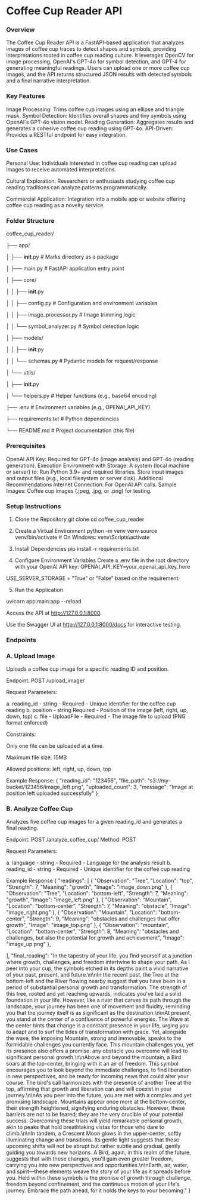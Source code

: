 # Coffee Cup Reader API

### Overview

The Coffee Cup Reader API is a FastAPI-based application that analyzes images of coffee cup traces to detect shapes and symbols, providing interpretations rooted in coffee cup reading culture. It leverages OpenCV for image processing, OpenAI's GPT-4o for symbol detection, and GPT-4 for generating meaningful readings. Users can upload one or more coffee cup images, and the API returns structured JSON results with detected symbols and a final narrative interpretation.

### Key Features

Image Processing: Trims coffee cup images using an ellipse and triangle mask.
Symbol Detection: Identifies overall shapes and tiny symbols using OpenAI's GPT-4o vision model.
Reading Generation: Aggregates results and generates a cohesive coffee cup reading using GPT-4o.
API-Driven: Provides a RESTful endpoint for easy integration.

### Use Cases

Personal Use: Individuals interested in coffee cup reading can upload images to receive automated interpretations.

Cultural Exploration: Researchers or enthusiasts studying coffee cup reading traditions can analyze patterns programmatically.

Commercial Application: Integration into a mobile app or website offering coffee cup reading as a novelty service.


### Folder Structure

coffee_cup_reader/

├── app/

│   ├── __init__.py              # Marks directory as a package

│   ├── main.py                  # FastAPI application entry point

│   ├── core/

│   │   ├── __init__.py

│   │   ├── config.py            # Configuration and environment variables

│   │   ├── image_processor.py   # Image trimming logic

│   │   └── symbol_analyzer.py   # Symbol detection logic

│   ├── models/

│   │   ├── __init__.py

│   │   └── schemas.py           # Pydantic models for request/response

│   └── utils/

│       ├── __init__.py

│       └── helpers.py           # Helper functions (e.g., base64 encoding)

├── .env                         # Environment variables (e.g., OPENAI_API_KEY)

├── requirements.txt             # Python dependencies

└── README.md                    # Project documentation (this file)



### Prerequisites


OpenAI API Key: Required for GPT-4o (image analysis) and GPT-4o (reading generation).
Execution Environment with Storage: A system (local machine or server) to:
Run Python 3.9+ and required libraries.
Store input images and output files (e.g., local filesystem or server disk).
Additional Recommendations
Internet Connection: For OpenAI API calls.
Sample Images: Coffee cup images (.jpeg, .jpg, or .png) for testing.

### Setup Instructions

1. Clone the Repository
git clone [<repository-url>](https://github.com/shubhamjangid510/coffe_cup.git)
cd coffee_cup_reader

2. Create a Virtual Environment
python -m venv venv
source venv/bin/activate  # On Windows: venv\Scripts\activate

3. Install Dependencies
pip install -r requirements.txt

4. Configure Environment Variables
Create a .env file in the root directory with your OpenAI API key:
OPENAI_API_KEY=your_openai_api_key_here

USE_SERVER_STORAGE = "True" or "False" based on the requirement. 

5. Run the Application

uvicorn app.main:app --reload

Access the API at http://127.0.0.1:8000.

Use the Swagger UI at http://127.0.0.1:8000/docs for interactive testing.


### Endpoints

### A. Upload Image

Uploads a coffee cup image for a specific reading ID and position.

Endpoint: POST /upload_image/

Request Parameters:

a. reading_id - string - Required - Unique identifier for the coffee cup reading
b. position - string Required - Position of the image (left, right, up, down, top)
c. file - UploadFile - Required - The image file to upload (PNG format enforced)

Constraints:

Only one file can be uploaded at a time.

Maximum file size: 15MB

Allowed positions: left, right, up, down, top

Example Response:
{
  "reading_id": "123456",
  "file_path": "s3://my-bucket/123456/image_left.png",
  "uploaded_count": 3,
  "message": "Image at position left uploaded successfully"
}

### B. Analyze Coffee Cup

Analyzes five coffee cup images for a given reading_id and generates a final reading.

Endpoint: POST /analyze_coffee_cup/
Method: POST

Request Parameters:

a. language - string - Required - Language for the analysis result
b. reading_id - string - Required - Unique identifier for the coffee cup reading


Example Response
{
  "readings": [
    {
      "Observation": "Tree",
      "Location": "top",
      "Strength": 7,
      "Meaning": "growth",
      "Image": "image_down.png"
    },
    {
      "Observation": "Tree",
      "Location": "bottom-left",
      "Strength": 7,
      "Meaning": "growth",
      "Image": "image_left.png"
    },
    {
      "Observation": "Mountain",
      "Location": "bottom-center",
      "Strength": 7,
      "Meaning": "obstacle",
      "Image": "image_right.png"
    },
    {
      "Observation": "Mountain",
      "Location": "bottom-center",
      "Strength": 9,
      "Meaning": "obstacles and challenges that offer growth",
      "Image": "image_top.png"
    },
    {
      "Observation": "mountain",
      "Location": "bottom-center",
      "Strength": 8,
      "Meaning": "obstacles and challenges, but also the potential for growth and achievement",
      "Image": "image_up.png"
    },
  
  ],
  "final_reading": "In the tapestry of your life, you find yourself at a junction where growth, challenges, and freedom intertwine to shape your path. As I peer into your cup, the symbols etched in its depths paint a vivid narrative of your past, present, and future.\n\nIn the recent past, the Tree at the bottom-left and the River flowing nearby suggest that you have been in a period of substantial personal growth and transformation. The strength of this tree, rooted and yet reaching upwards, indicates you've laid a solid foundation in your life. However, like a river that carves its path through the landscape, your journey has been one of movement and fluidity, reminding you that the journey itself is as significant as the destination.\n\nAt present, you stand at the center of a confluence of powerful energies. The Wave at the center hints that change is a constant presence in your life, urging you to adapt and to surf the tides of transformation with grace. Yet, alongside the wave, the imposing Mountain, strong and immovable, speaks to the formidable challenges you currently face. This mountain challenges you, yet its presence also offers a promise: any obstacle you overcome will lead to significant personal growth.\n\nAbove and beyond the mountain, a Bird soars at the top-center, bringing with it an air of freedom. This symbol encourages you to look beyond the immediate challenges, to find liberation in new perspectives, and be ready for incoming news that could alter your course. The bird's call harmonizes with the presence of another Tree at the top, affirming that growth and liberation can and will coexist in your journey.\n\nAs you peer into the future, you are met with a complex and yet promising landscape. Mountains appear once more at the bottom-center, their strength heightened, signifying enduring obstacles. However, these barriers are not to be feared; they are the very crucible of your potential success. Overcoming these trials will yield remarkable personal growth, akin to peaks that hold breathtaking vistas for those who dare to climb.\n\nIn tandem, a Crescent Moon glows in the upper-center, softly illuminating change and transitions. Its gentle light suggests that these upcoming shifts will not be abrupt but rather subtle and gradual, gently guiding you towards new horizons. A Bird, again, in this realm of the future, suggests that with these changes, you'll gain even greater freedom, carrying you into new perspectives and opportunities.\n\nEarth, air, water, and spirit—these elements weave the story of your life as it spreads before you. Held within these symbols is the promise of growth through challenge, freedom beyond confinement, and the continuous motion of your life's journey. Embrace the path ahead, for it holds the keys to your becoming."
}